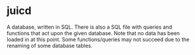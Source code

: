 # juicd
A database, written in SQL. 
There is also a SQL file with queries and functions that act upon the given database. 
Note that no data has been loaded in at this point.
Some functions/queries may not succeed due to the renaming of some database tables.
